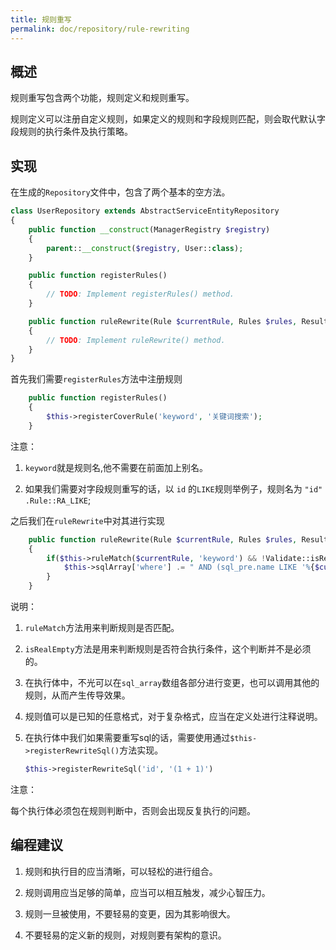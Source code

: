 ```yaml
---
title: 规则重写
permalink: doc/repository/rule-rewriting
---
```


## 概述

规则重写包含两个功能，规则定义和规则重写。

规则定义可以注册自定义规则，如果定义的规则和字段规则匹配，则会取代默认字段规则的执行条件及执行策略。

## 实现

在生成的`Repository`文件中，包含了两个基本的空方法。

```php
class UserRepository extends AbstractServiceEntityRepository
{
    public function __construct(ManagerRegistry $registry)
    {
        parent::__construct($registry, User::class);
    }

    public function registerRules()
    {
        // TODO: Implement registerRules() method.
    }

    public function ruleRewrite(Rule $currentRule, Rules $rules, ResultSetMappingBuilder $resultSetMappingBuilder)
    {
        // TODO: Implement ruleRewrite() method.
    }
}
```

首先我们需要`registerRules`方法中注册规则

```php
    public function registerRules()
    {
        $this->registerCoverRule('keyword', '关键词搜索');
    }
```

注意：

1. `keyword`就是规则名,他不需要在前面加上别名。

2. 如果我们需要对字段规则重写的话，以 `id` 的`LIKE`规则举例子，规则名为 `"id" .Rule::RA_LIKE`;

之后我们在`ruleRewrite`中对其进行实现

```php
    public function ruleRewrite(Rule $currentRule, Rules $rules, ResultSetMappingBuilder $resultSetMappingBuilder)
    {
        if($this->ruleMatch($currentRule, 'keyword') && !Validate::isRealEmpty($currentRule->getValue())){
            $this->sqlArray['where'] .= " AND (sql_pre.name LIKE '%{$currentRule->getValue()}%' OR sql_pre.phone LIKE '%{$currentRule->getValue()}%') ";
        }
    }
```

说明：

1. `ruleMatch`方法用来判断规则是否匹配。

2. `isRealEmpty`方法是用来判断规则是否符合执行条件，这个判断并不是必须的。

3. 在执行体中，不光可以在`sql_array`数组各部分进行变更，也可以调用其他的规则，从而产生传导效果。

4. 规则值可以是已知的任意格式，对于复杂格式，应当在定义处进行注释说明。

5. 在执行体中我们如果需要重写sql的话，需要使用通过`$this->registerRewriteSql()`方法实现。

   ```php
   $this->registerRewriteSql('id', '(1 + 1)')
   ```

注意：

每个执行体必须包在规则判断中，否则会出现反复执行的问题。

## 编程建议

1. 规则和执行目的应当清晰，可以轻松的进行组合。

2. 规则调用应当足够的简单，应当可以相互触发，减少心智压力。

3. 规则一旦被使用，不要轻易的变更，因为其影响很大。

4. 不要轻易的定义新的规则，对规则要有架构的意识。

